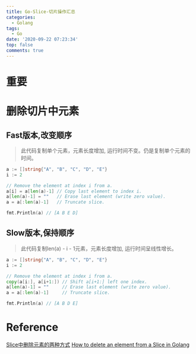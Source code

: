 ```yaml
---
title: Go-Slice-切片操作汇总
categories:
  - Golang
tags:
  - Go
date: '2020-09-22 07:23:34'
top: false
comments: true
---
```


# 重要

# 删除切片中元素

## Fast版本,改变顺序
> 此代码复制单个元素，元素长度增加, 运行时间不变。仍是复制单个元素的时间。

```go
a := []string{"A", "B", "C", "D", "E"}
i := 2

// Remove the element at index i from a.
a[i] = a[len(a)-1] // Copy last element to index i.
a[len(a)-1] = ""   // Erase last element (write zero value).
a = a[:len(a)-1]   // Truncate slice.

fmt.Println(a) // [A B E D]
```

## Slow版本,保持顺序
> 此代码复制len(a) - i - 1元素，元素长度增加, 运行时间呈线性增长。

```go
a := []string{"A", "B", "C", "D", "E"}
i := 2

// Remove the element at index i from a.
copy(a[i:], a[i+1:]) // Shift a[i+1:] left one index.
a[len(a)-1] = ""     // Erase last element (write zero value).
a = a[:len(a)-1]     // Truncate slice.

fmt.Println(a) // [A B D E]
```

# Reference
[Slice中删除元素的两种方式](https://yourbasic.org/golang/delete-element-slice/)
[How to delete an element from a Slice in Golang](https://stackoverflow.com/questions/37334119/how-to-delete-an-element-from-a-slice-in-golang)